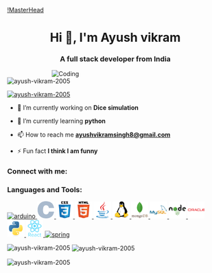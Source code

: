 [!MasterHead]("https://imgs.search.brave.com/MKkwSylZXe6EAQEWDpA3RzEv7PO-HUIhARUsBHdjRAE/rs:fit:500:0:1:0/g:ce/aHR0cHM6Ly9pLnBp/bmltZy5jb20vb3Jp/Z2luYWxzLzE4L2Y1/LzIxLzE4ZjUyMTA4/MmY2MDc3YjI4NDdm/NWE1MGI4Y2QwZjE2/LmpwZw")
<h1 align="center">Hi 👋, I'm Ayush vikram</h1>
<h3 align="center">A full stack developer from India</h3>
<img align="right" alt="Coding" Width="400" src="https://media.gifdb.com/programming-window-coding-hello-world-nezfipv95sibsnvo.gif"

<p align="left"> <img src="https://komarev.com/ghpvc/?username=ayush-vikram-2005&label=Profile%20views&color=0e75b6&style=flat" alt="ayush-vikram-2005" /> </p>

<p align="left"> <a href="https://github.com/ryo-ma/github-profile-trophy"><img src="https://github-profile-trophy.vercel.app/?username=ayush-vikram-2005" alt="ayush-vikram-2005" /></a> </p>

- 🔭 I’m currently working on **Dice simulation**

- 🌱 I’m currently learning **python**

- 📫 How to reach me **ayushvikramsingh8@gmail.com**

- ⚡ Fun fact **I think I am funny**

<h3 align="left">Connect with me:</h3>
<p align="left">
</p>

<h3 align="left">Languages and Tools:</h3>
<p align="left"> <a href="https://www.arduino.cc/" target="_blank" rel="noreferrer"> <img src="https://cdn.worldvectorlogo.com/logos/arduino-1.svg" alt="arduino" width="40" height="40"/> </a> <a href="https://www.cprogramming.com/" target="_blank" rel="noreferrer"> <img src="https://raw.githubusercontent.com/devicons/devicon/master/icons/c/c-original.svg" alt="c" width="40" height="40"/> </a> <a href="https://www.w3schools.com/css/" target="_blank" rel="noreferrer"> <img src="https://raw.githubusercontent.com/devicons/devicon/master/icons/css3/css3-original-wordmark.svg" alt="css3" width="40" height="40"/> </a> <a href="https://www.w3.org/html/" target="_blank" rel="noreferrer"> <img src="https://raw.githubusercontent.com/devicons/devicon/master/icons/html5/html5-original-wordmark.svg" alt="html5" width="40" height="40"/> </a> <a href="https://www.java.com" target="_blank" rel="noreferrer"> <img src="https://raw.githubusercontent.com/devicons/devicon/master/icons/java/java-original.svg" alt="java" width="40" height="40"/> </a> <a href="https://www.linux.org/" target="_blank" rel="noreferrer"> <img src="https://raw.githubusercontent.com/devicons/devicon/master/icons/linux/linux-original.svg" alt="linux" width="40" height="40"/> </a> <a href="https://www.mongodb.com/" target="_blank" rel="noreferrer"> <img src="https://raw.githubusercontent.com/devicons/devicon/master/icons/mongodb/mongodb-original-wordmark.svg" alt="mongodb" width="40" height="40"/> </a> <a href="https://www.mysql.com/" target="_blank" rel="noreferrer"> <img src="https://raw.githubusercontent.com/devicons/devicon/master/icons/mysql/mysql-original-wordmark.svg" alt="mysql" width="40" height="40"/> </a> <a href="https://nodejs.org" target="_blank" rel="noreferrer"> <img src="https://raw.githubusercontent.com/devicons/devicon/master/icons/nodejs/nodejs-original-wordmark.svg" alt="nodejs" width="40" height="40"/> </a> <a href="https://www.oracle.com/" target="_blank" rel="noreferrer"> <img src="https://raw.githubusercontent.com/devicons/devicon/master/icons/oracle/oracle-original.svg" alt="oracle" width="40" height="40"/> </a> <a href="https://www.python.org" target="_blank" rel="noreferrer"> <img src="https://raw.githubusercontent.com/devicons/devicon/master/icons/python/python-original.svg" alt="python" width="40" height="40"/> </a> <a href="https://reactjs.org/" target="_blank" rel="noreferrer"> <img src="https://raw.githubusercontent.com/devicons/devicon/master/icons/react/react-original-wordmark.svg" alt="react" width="40" height="40"/> </a> <a href="https://spring.io/" target="_blank" rel="noreferrer"> <img src="https://www.vectorlogo.zone/logos/springio/springio-icon.svg" alt="spring" width="40" height="40"/> </a> </p>

<p><img align="left" src="https://github-readme-stats.vercel.app/api/top-langs?username=ayush-vikram-2005&show_icons=true&locale=en&layout=compact" alt="ayush-vikram-2005" /></p>

<p>&nbsp;<img align="center" src="https://github-readme-stats.vercel.app/api?username=ayush-vikram-2005&show_icons=true&locale=en" alt="ayush-vikram-2005" /></p>

<p><img align="center" src="https://github-readme-streak-stats.herokuapp.com/?user=ayush-vikram-2005&" alt="ayush-vikram-2005" /></p>

